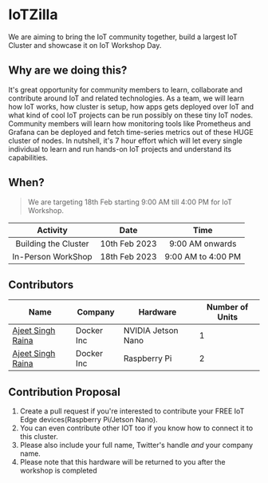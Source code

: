 # IoTZilla

We are aiming to bring the IoT community together, build a largest IoT Cluster and showcase it on IoT Workshop Day.


## Why are we doing this?

It's great opportunity for community members to learn, collaborate and contribute around IoT and related technologies. As a team, we will learn how  IoT  works, how cluster is setup, how apps gets deployed over IoT and what kind of cool IoT projects can be run possibly on these tiny IoT nodes. Community members will learn how monitoring tools like Prometheus and Grafana can be deployed and fetch time-series metrics out of these HUGE cluster of nodes. In nutshell, it's 7 hour effort which will let every single individual to learn and run hands-on  IoT projects  and understand its capabilities.


## When? 

> We are targeting 18th Feb starting 9:00 AM till 4:00 PM for IoT Workshop. 

| Activity  |      Date      |        Time        |
| :-------: | :------------: | :----------------: |
| Building the Cluster | 10th Feb 2023 |9:00 AM onwards |
| In-Person WorkShop | 18th Feb 2023 | 9:00 AM to 4:00 PM |


## Contributors

| Name | Company | Hardware | Number of Units |
|-----|----------|------------|-------|
| [Ajeet Singh Raina](https://twitter.com/ajeetsraina) | Docker Inc | NVIDIA Jetson Nano | 1 |
| [Ajeet Singh Raina](https://twitter.com/ajeetsraina) | Docker Inc | Raspberry Pi | 2 |


## Contribution Proposal

  1. Create a pull request if you're interested to contribute your FREE IoT Edge devices(Raspberry Pi/Jetson Nano).
  2. You can even contribute other IOT  too if you know how to connect it to this cluster.
  3. Please also include your full name, Twitter's handle *and* your company name.
  4. Please note that this hardware will be returned to you after the workshop is completed


